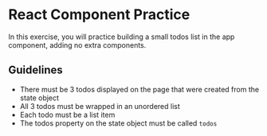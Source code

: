 # React Component Practice

In this exercise, you will practice building a small todos list in the app component,
adding no extra components.

## Guidelines

- There must be 3 todos displayed on the page that were created from the state object
- All 3 todos must be wrapped in an unordered list
- Each todo must be a list item
- The todos property on the state object must be called `todos`
